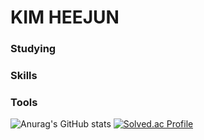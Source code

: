 # KIM HEEJUN

### Studying

### Skills

### Tools

![Anurag's GitHub stats](https://github-readme-stats.vercel.app/api?username=heejun32&show_icons=true&theme=dark)
[![Solved.ac Profile](http://mazassumnida.wtf/api/v2/generate_badge?boj=hj95)](https://solved.ac/hj95/)
